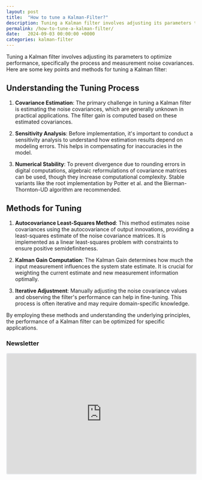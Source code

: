 ```yaml
---
layout: post
title:  "How to tune a Kalman-Filter?"
description: Tuning a Kalman filter involves adjusting its parameters to optimize performance, specifically the process and measurement noise covariances.
permalink: /how-to-tune-a-kalman-filter/
date:   2024-09-03 00:00:00 +0000
categories: kalman-filter
---
```


Tuning a Kalman filter involves adjusting its parameters to optimize performance, specifically the process and measurement noise covariances. Here are some key points and methods for tuning a Kalman filter:

## Understanding the Tuning Process

1. **Covariance Estimation**: The primary challenge in tuning a Kalman filter is estimating the noise covariances, which are generally unknown in practical applications. The filter gain is computed based on these estimated covariances.

2. **Sensitivity Analysis**: Before implementation, it's important to conduct a sensitivity analysis to understand how estimation results depend on modeling errors. This helps in compensating for inaccuracies in the model.

3. **Numerical Stability**: To prevent divergence due to rounding errors in digital computations, algebraic reformulations of covariance matrices can be used, though they increase computational complexity. Stable variants like the root implementation by Potter et al. and the Bierman-Thornton-UD algorithm are recommended.

## Methods for Tuning

1. **Autocovariance Least-Squares Method**: This method estimates noise covariances using the autocovariance of output innovations, providing a least-squares estimate of the noise covariance matrices. It is implemented as a linear least-squares problem with constraints to ensure positive semidefiniteness.

2. **Kalman Gain Computation**: The Kalman Gain determines how much the input measurement influences the system state estimate. It is crucial for weighting the current estimate and new measurement information optimally.

3. **Iterative Adjustment**: Manually adjusting the noise covariance values and observing the filter's performance can help in fine-tuning. This process is often iterative and may require domain-specific knowledge.

By employing these methods and understanding the underlying principles, the performance of a Kalman filter can be optimized for specific applications.

<h3>Newsletter</h3>
<iframe src="https://embeds.beehiiv.com/29a6e516-926f-4340-80b5-8d0ce6c3198e" data-test-id="beehiiv-embed" width="100%" height="320" frameborder="0" scrolling="no" style="border-radius: 4px; border: 2px solid #e5e7eb; margin: 0; background-color: transparent;"></iframe>

[jekyll-docs]: https://jekyllrb.com/docs/home
[jekyll-gh]:   https://github.com/jekyll/jekyll
[jekyll-talk]: https://talk.jekyllrb.com/

